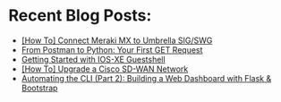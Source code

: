 # Recent Blog Posts: 

<!-- BLOG-POST-LIST:START -->
- [[How To] Connect Meraki MX to Umbrella SIG/SWG](https://0x2142.com/meraki-mx-and-umbrella-sig-integration/)
- [From Postman to Python: Your First GET Request](https://0x2142.com/from-postman-to-python-your-first-get-request/)
- [Getting Started with IOS-XE Guestshell](https://0x2142.com/getting-started-with-ios-xe-guestshell/)
- [[How To] Upgrade a Cisco SD-WAN Network](https://0x2142.com/how-to-upgrade-a-cisco-sd-wan-network/)
- [Automating the CLI (Part 2): Building a Web Dashboard with Flask & Bootstrap](https://0x2142.com/web-dashboard-flask-and-bootstrap/)
<!-- BLOG-POST-LIST:END -->
